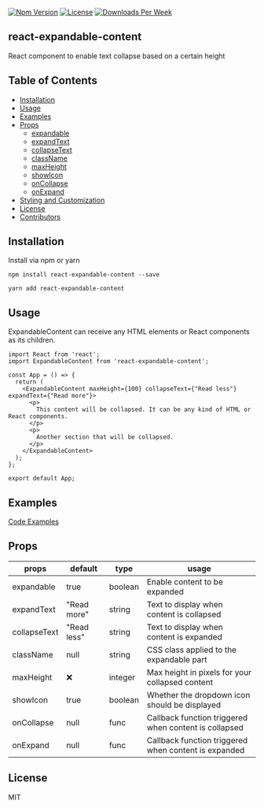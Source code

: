 [![Npm Version](https://img.shields.io/npm/v/react-expandable-content.svg?style=flat-square)](https://www.npmjs.com/package/react-expandable-content) [![License](https://img.shields.io/npm/l/react-expandable-content.svg?style=flat-square)](https://github.com/Logora/react-expandable-content/blob/master/LICENSE.md) [![Downloads Per Week](https://img.shields.io/npm/dw/react-expandable-content.svg?style=flat-square)](https://npmcharts.com/compare/react-expandable-content)

## react-expandable-content

React component to enable text collapse based on a certain height

## Table of Contents

- [Installation](#installation)
- [Usage](#usage)
- [Examples](#examples)
- [Props](#props)
  - [expandable](#expandable)
  - [expandText](#expandtext)
  - [collapseText](#collapsetext)
  - [className](#classname)
  - [maxHeight](#maxheight)
  - [showIcon](#showIcon)
  - [onCollapse](#oncollapse)
  - [onExpand](#onexpand)
- [Styling and Customization](#styling-and-customization)
- [License](#license)
- [Contributors](#contributors)

## Installation

Install via npm or yarn

```
npm install react-expandable-content --save

yarn add react-expandable-content
```

## Usage

ExpandableContent can receive any HTML elements or React components as its children.

```
import React from 'react';
import ExpandableContent from 'react-expandable-content';

const App = () => {
  return (
    <ExpandableContent maxHeight={100} collapseText={"Read less"} expandText={"Read more"}>
      <p>
        This content will be collapsed. It can be any kind of HTML or React components.
      </p>
      <p>
        Another section that will be collapsed.
      </p>
    </ExpandableContent>
  );
};

export default App;
```

## Examples

[Code Examples](https://github.com/Logora/react-expandable-content/blob/master/examples/default.js)

## Props

| props  	| default  	|  type 	| usage |
|---	|---	|---	|---  |
|  expandable	|  true 	| boolean 	| Enable content to be expanded    |
|  expandText 	|  "Read more" 	|  string 	|  Text to display when content is collapsed    |
|  collapseText 	|   "Read less"	|  string 	| Text to display when content is expanded    |
|  className 	|   null	|  string 	| CSS class applied to the expandable part |
|  maxHeight 	|   :x:	|  integer 	| Max height in pixels for your collapsed content  |
|  showIcon 	|   true	|  boolean 	| Whether the dropdown icon should be displayed    |
|  onCollapse 	|  null 	|  func 	| Callback function triggered when content is collapsed    |
|  onExpand 	|   null	|  func 	| Callback function triggered when content is expanded     |

## License

MIT